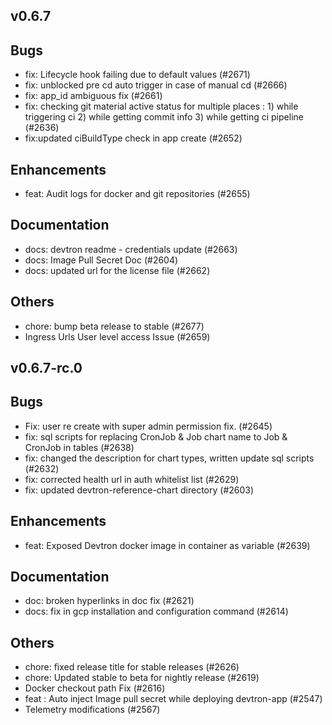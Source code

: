 ## v0.6.7

## Bugs
- fix: Lifecycle hook failing due to default values (#2671)
- fix: unblocked pre cd auto trigger in case of manual cd  (#2666)
- fix: app_id ambiguous fix (#2661)
- fix: checking git material active status for multiple places :  1) while triggering ci 2) while getting commit info 3) while getting ci pipeline (#2636)
- fix:updated ciBuildType check in app create (#2652)
## Enhancements
- feat: Audit logs for docker and git repositories (#2655)
## Documentation
- docs: devtron readme - credentials update (#2663)
- docs: Image Pull Secret Doc (#2604)
- docs: updated url for the license file (#2662)
## Others
- chore: bump beta release to stable (#2677)
- Ingress Urls User level access Issue (#2659)


## v0.6.7-rc.0

## Bugs
- Fix: user re create with super admin permission fix. (#2645)
- fix: sql scripts for replacing CronJob & Job chart name to Job & CronJob in tables (#2638)
- fix: changed the description for chart types, written update sql scripts (#2632)
- fix: corrected health url in auth whitelist list (#2629)
- fix: updated devtron-reference-chart directory (#2603)
## Enhancements
- feat: Exposed Devtron docker image in container as variable (#2639)
## Documentation
- doc: broken hyperlinks in doc fix (#2621)
- docs: fix in gcp installation and configuration command (#2614)
## Others
- chore: fixed release title for stable releases (#2626)
- chore: Updated stable to beta for nightly release (#2619)
- Docker checkout path Fix (#2616)
- feat : Auto inject Image pull secret while deploying devtron-app (#2547)
- Telemetry modifications (#2567)


